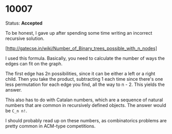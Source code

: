 10007
=====

Status: **Accepted**

To be honest, I gave up after spending some time writing an incorrect recursive solution.

[http://gatecse.in/wiki/Number_of_Binary_trees_possible_with_n_nodes]

I used this formula. Basically, you need to calculate the number of ways the edges can fit on the graph.

The first edge has 2n possibilities, since it can be either a left or a right child. Then you take the product, subtracting 1 each time since there's one less permutation for each edge you find, all the way to n - 2. This yields the answer.

This also has to do with Catalan numbers, which are a sequence of natural numbers that are common in recursively defined objects. The answer would be `C_n n!`.

I should probably read up on these numbers, as combinatorics problems are pretty common in ACM-type competitions.
